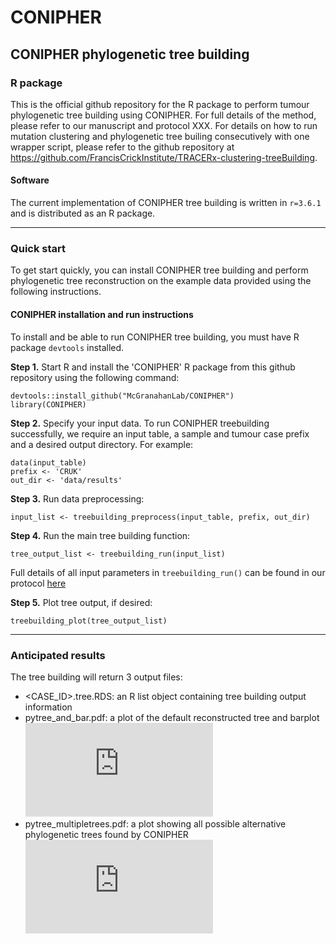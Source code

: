 # CONIPHER

## CONIPHER phylogenetic tree building 
### R package

This is the official github repository for the R package to perform tumour phylogenetic tree building using CONIPHER. For full details of the method, please refer to our manuscript and protocol XXX. For details on how to run mutation clustering and phylogenetic tree builing consecutively with one wrapper script, please refer to the github repository at https://github.com/FrancisCrickInstitute/TRACERx-clustering-treeBuilding. 

#### Software
The current implementation of CONIPHER tree building is written in `r=3.6.1` and is distributed as an R package.

---
### Quick start

To get start quickly, you can install CONIPHER tree building and perform phylogenetic tree reconstruction on the example data provided using the following instructions.

#### CONIPHER installation and run instructions
To install and be able to run CONIPHER tree building, you must have R package `devtools` installed. 

**Step 1.** Start R and install the 'CONIPHER' R package from this github repository using the following command:
```
devtools::install_github("McGranahanLab/CONIPHER")
library(CONIPHER)
```

**Step 2.** Specify your input data. To run CONIPHER treebuilding successfully, we require an input table, a sample and tumour case prefix and a desired output directory. For example:
```
data(input_table)
prefix <- 'CRUK'
out_dir <- 'data/results'
```

**Step 3.** Run data preprocessing:
```
input_list <- treebuilding_preprocess(input_table, prefix, out_dir)
```

**Step 4.** Run the main tree building function:
```
tree_output_list <- treebuilding_run(input_list)
```
Full details of all input parameters in `treebuilding_run()` can be found in our protocol [here](CONIPHER_arxiv)


**Step 5.** Plot tree output, if desired:
```
treebuilding_plot(tree_output_list)
```
--- 

### Anticipated results

The tree building will return 3 output files:
- <CASE_ID>.tree.RDS: an R list object containing tree building output information
- pytree_and_bar.pdf: a plot of the default reconstructed tree and barplot
![Pytree and bar](https://github.com/McGranahanLab/CONIPHER/files/10381097/pytree_and_bar.pdf)
- pytree_multipletrees.pdf: a plot showing all possible alternative phylogenetic trees found by CONIPHER
![Multiple trees](https://github.com/McGranahanLab/CONIPHER/files/10381106/pytree_multipletrees.pdf)



